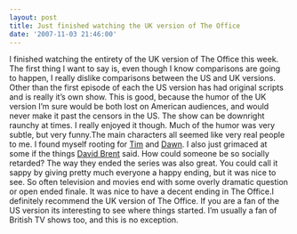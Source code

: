 ```yaml
---
layout: post
title: Just finished watching the UK version of The Office
date: '2007-11-03 21:46:00'
---
```


I finished watching the entirety of the UK version of The Office this week. The first thing I want to say is, even though I know comparisons are going to happen, I really dislike comparisons between the US and UK versions. Other than the first episode of each the US version has had original scripts and is really it’s own show. This is good, because the humor of the UK version I’m sure would be both lost on American audiences, and would never make it past the censors in the US. The show can be downright raunchy at times. I really enjoyed it though. Much of the humor was very subtle, but very funny.The main characters all seemed like very real people to me. I found myself rooting for [Tim](http://en.wikipedia.org/wiki/Tim_Canterbury) and [Dawn](http://en.wikipedia.org/wiki/Dawn_Tinsley). I also just grimaced at some if the things [David Brent](http://en.wikipedia.org/wiki/David_Brent) said. How could someone be so socially retarded? The way they ended the series was also great. You could call it sappy by giving pretty much everyone a happy ending, but it was nice to see. So often television and movies end with some overly dramatic question or open ended finale. It was nice to have a decent ending in The Office.I definitely recommend the UK version of The Office. If you are a fan of the US version its interesting to see where things started. I’m usually a fan of British TV shows too, and this is no exception.